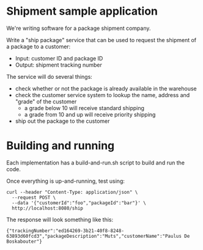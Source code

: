 # Shipment sample application

We're writing software for a package shipment company.

Write a "ship package" service that can be used to request the shipment of a package to a customer:
- Input: customer ID and package ID
- Output: shipment tracking number

The service will do several things:
- check whether or not the package is already available in the warehouse
- check the customer service system to lookup the name, address and "grade" of the customer
     - a grade below 10 will receive standard shipping
     - a grade from 10 and up will receive priority shipping
- ship out the package to the customer

# Building and running

Each implementation has a build-and-run.sh script to build and run the code.

Once everything is up-and-running, test using:

```
curl --header "Content-Type: application/json" \
  --request POST \
  --data '{"customerId":"foo","packageId":"bar"}' \
  http://localhost:8080/ship
```

The response will look something like this:

```
{"trackingNumber":"ed164269-3b21-40f8-8248-63893d60fcd3","packageDescription":"Muts","customerName":"Paulus De Boskabouter"}
```
